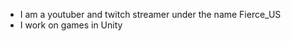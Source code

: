 - I am a youtuber and twitch streamer under the name Fierce_US
- I work on games in Unity

<!---
FierceUS/FierceUS is a ✨ special ✨ repository because its `README.md` (this file) appears on your GitHub profile.
You can click the Preview link to take a look at your changes.
--->
